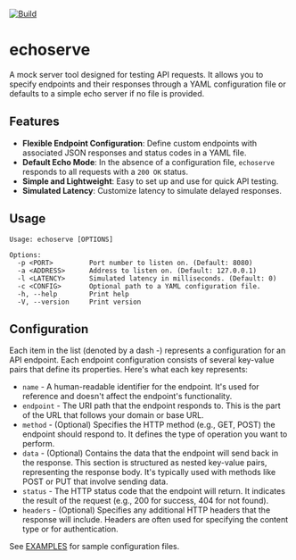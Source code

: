 [![Build](https://github.com/ztroop/echoserve/actions/workflows/build.yml/badge.svg?branch=main)](https://github.com/ztroop/echoserve/actions/workflows/build.yml)

# echoserve

A mock server tool designed for testing API requests. It allows you to specify endpoints and their responses through a YAML configuration file or defaults to a simple echo server if no file is provided.

## Features

- **Flexible Endpoint Configuration**: Define custom endpoints with associated JSON responses and status codes in a YAML file.
- **Default Echo Mode**: In the absence of a configuration file, `echoserve` responds to all requests with a `200 OK` status.
- **Simple and Lightweight**: Easy to set up and use for quick API testing.
- **Simulated Latency**: Customize latency to simulate delayed responses.

## Usage

```
Usage: echoserve [OPTIONS]

Options:
  -p <PORT>         Port number to listen on. (Default: 8080)
  -a <ADDRESS>      Address to listen on. (Default: 127.0.0.1)
  -l <LATENCY>      Simulated latency in milliseconds. (Default: 0)
  -c <CONFIG>       Optional path to a YAML configuration file.
  -h, --help        Print help
  -V, --version     Print version
```

## Configuration

Each item in the list (denoted by a dash -) represents a configuration for an API endpoint. Each endpoint configuration consists of several key-value pairs that define its properties. Here's what each key represents:

- `name` - A human-readable identifier for the endpoint. It's used for reference and doesn't affect the endpoint's functionality.
- `endpoint` - The URI path that the endpoint responds to. This is the part of the URL that follows your domain or base URL.
- `method` - (Optional) Specifies the HTTP method (e.g., GET, POST) the endpoint should respond to. It defines the type of operation you want to perform.
- `data` - (Optional) Contains the data that the endpoint will send back in the response. This section is structured as nested key-value pairs, representing the response body. It's typically used with methods like POST or PUT that involve sending data.
- `status` - The HTTP status code that the endpoint will return. It indicates the result of the request (e.g., 200 for success, 404 for not found).
- `headers` - (Optional) Specifies any additional HTTP headers that the response will include. Headers are often used for specifying the content type or for authentication.

See [EXAMPLES](./examples/) for sample configuration files.